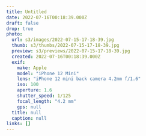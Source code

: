 ```yaml
---
title: Untitled
date: 2022-07-16T00:18:39.000Z
draft: false
drop: true
photo:
  url: s3/images/2022-07-15-17-18-39.jpg
  thumb: s3/thumbs/2022-07-15-17-18-39.jpg
  preview: s3/previews/2022-07-15-17-18-39.jpg
  created: 2022-07-16T00:18:39.000Z
  exif:
    make: Apple
    model: "iPhone 12 Mini"
    lens: "iPhone 12 mini back camera 4.2mm f/1.6"
    iso: 100
    aperture: 1.6
    shutter_speed: 1/125
    focal_length: "4.2 mm"
    gps: null
  title: null
  caption: null
links: []
---
```

